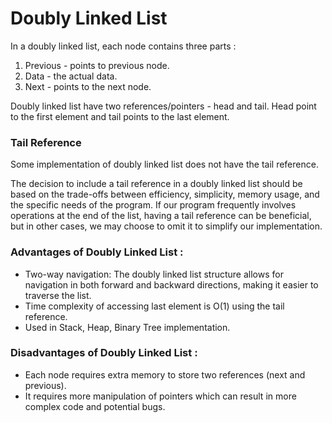 # Doubly Linked List

In a doubly linked list, each node contains three parts :
 1. Previous - points to previous node.
 2. Data - the actual data.
 3. Next - points to the next node.
 
Doubly linked list have two references/pointers - head and tail. Head point to the first element and tail points to the last element.

### Tail Reference
Some implementation of doubly linked list does not have the tail reference.

The decision to include a tail reference in a doubly linked list should be based on the trade-offs between efficiency, simplicity, memory usage, and the specific needs of the program. If our program  frequently involves operations at the end of the list, having a tail reference can be beneficial, but in other cases, we may choose to omit it to simplify our implementation.

### Advantages  of Doubly Linked List :

 - Two-way navigation: The doubly linked list structure allows for navigation in both forward and 	backward directions, making it easier to traverse the list.
 - Time complexity of accessing last element is O(1) using the tail reference.
 - Used in Stack, Heap, Binary Tree implementation.


### Disadvantages  of Doubly Linked List :

 - Each node requires extra memory to store two references (next and previous).
 - It requires more manipulation of pointers which can result in more complex code and potential      	bugs.
